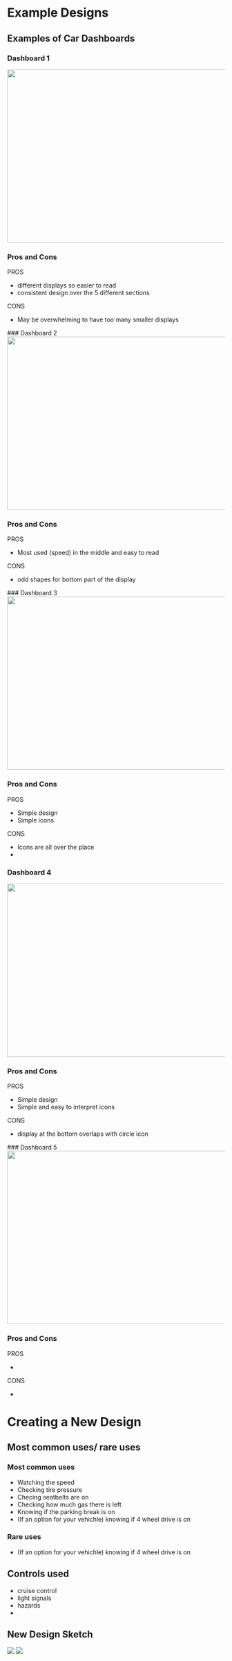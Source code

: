 # Example Designs

## Examples of Car Dashboards 
### Dashboard 1
 <img src="images2/pic1.jpeg" width="600" height="400"> 
<h3> Pros and Cons </h3>
 PROS
 <ul>
 <li>different displays so easier to read</li>
 <li>consistent design over the 5 different sections</li>
 </ul>
 CONS
 <ul>
 <li> May be overwhelming to have too many smaller displays</li>
 </ul>
### Dashboard 2
<img src="images2/pic2.jpeg" width="600" height="400">
<h3> Pros and Cons </h3>
PROS
<ul>
 <li> Most used (speed) in the middle and easy to read </li>
 </ul>
CONS
<ul>
 <li> odd shapes for bottom part of the display </li>
 </ul>
### Dashboard 3
<img src="images2/pic3.jpeg" width="600" height="400">
<h3> Pros and Cons </h3>
PROS
<ul>
 <li>Simple design </li>
 <li> Simple icons </li>
 </ul>
 CONS
 <ul>
 <li> Icons are all over the place</li>
 <li> </li>
 </ul>
<h3> Dashboard 4 </h3>
<img src="images2/pic4.jpeg" width="600" height="400">
<h3> Pros and Cons </h3>
PROS
<ul>
 <li> Simple design</li>
 <li> Simple and easy to interpret icons</li>
 </ul>
 CONS
 <ul>
 <li> display at the bottom overlaps with circle icon </li>
 </ul>
### Dashboard 5
<img src="images2/pic5.HEIC" width="600" height="400">
<h3> Pros and Cons </h3>
PROS
<ul>
 <li> </li>
 </ul>
 CONS
 <ul>
 <li> </li>
 </ul>
<h1> Creating a New Design </h1>

<h2> Most common uses/ rare uses </h2>
<h3> Most common uses </h3>
 <ul>
 <li> Watching the speed</li>
 <li> Checking tire pressure</li>
 <li> Checing seatbelts are on</li>
 <li> Checking how much gas there is left</li>
 <li> Knowing if the parking break is on</li>
 <li> (If an option for your vehichle) knowing if 4 wheel drive is on</li>
 </ul>
<h3> Rare uses </h3>
<ul>
 <li> (If an option for your vehichle) knowing if 4 wheel drive is on</li>
 </ul>
<h2> Controls used </h2>
 <ul>
 <li>cruise control </li>
  <li>light signals </li>
  <li>hazards </li>
  <li> </li>
 
 </ul>
<h2> New Design Sketch </h2>
<img src="images2/design1.jpg">
<img src="images2/design2.jpg">
